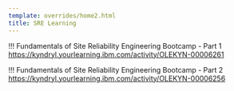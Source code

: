 ```yaml
---
template: overrides/home2.html
title: SRE Learning
---
```


!!! Fundamentals of Site Reliability Engineering Bootcamp - Part 1
    https://kyndryl.yourlearning.ibm.com/activity/OLEKYN-00006261

!!! Fundamentals of Site Reliability Engineering Bootcamp - Part 2
    https://kyndryl.yourlearning.ibm.com/activity/OLEKYN-00006256
